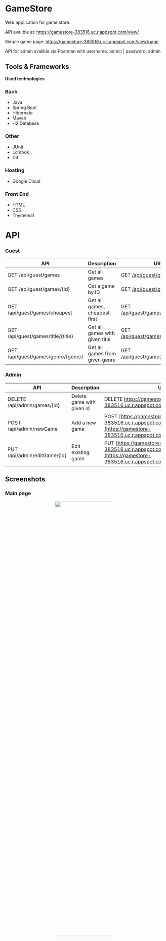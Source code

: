 
# GameStore

Web application for game store.

API avalible at: https://gamestore-383516.uc.r.appspot.com/view/

Simple game page: https://gamestore-383516.uc.r.appspot.com/view/page

API for admin avalible via Postman with username: admin | password: admin
## Tools & Frameworks

**Used technologies**
### Back
* Java
* Spring Boot
* Hibernate
* Maven
* H2 Database

### Other
* JUnit
* Lombok
* Git

### Hosting 
* Google Cloud

### Front End
* HTML
* CSS
* Thymeleaf

# API

### Guest

API                               | Description                     | URL
----------------------------------|---------------------------------|--------------
GET /api/guest/games              | Get all games                   | GET [/api/guest/games](https://gamestore-383516.uc.r.appspot.com/api/guest/games)
GET /api/guest/games/{id}         | Get a game by ID                | GET [/api/guest/games/1](https://gamestore-383516.uc.r.appspot.com/api/guest/games/1)
GET /api/guest/games/cheapest     | Get all games, cheapest first   | GET [/api/guest/games/cheapest](https://gamestore-383516.uc.r.appspot.com/api/guest/games/cheapest)
GET /api/guest/games/title/{title}| Get all games with given title  | GET [/api/guest/games/title/{title}](https://gamestore-383516.uc.r.appspot.com/api/guest/games/title/Cyberpunk)
GET /api/guest/games/genre/{genre}| Get all games from given genre  | GET [/api/guest/games/genre/{genre}](https://gamestore-383516.uc.r.appspot.com/api/guest/games/genre/RPG)

### Admin

API                               | Description                     | URL
----------------------------------|---------------------------------|--------------
DELETE /api/admin/games/{id}      | Delete game with given id       | DELETE https://gamestore-383516.uc.r.appspot.com/api/admin/games/1
POST /api/admin/newGame           | Add a new game                  | POST [https://gamestore-383516.uc.r.appspot.com/api/admin/newGame](https://gamestore-383516.uc.r.appspot.com/api/admin/newGame)
PUT /api/admin/editGame/{id}      | Edit existing game              | PUT [https://gamestore-383516.uc.r.appspot.com/api/admin/editGame/2](https://gamestore-383516.uc.r.appspot.com/api/admin/editGame/2)

## Screenshots
### Main page

<p align="center">
<img src="https://user-images.githubusercontent.com/71447167/233832031-e0584cd4-acc4-48a5-bb3f-cc8d7b586b00.png" width="60%" height="60%">
</p>

### Game page

<p align="center">
<img src="https://user-images.githubusercontent.com/71447167/233832028-02141dd5-fea5-4af9-8917-98746a22149b.png" width="60%" height="60%">
</p>
